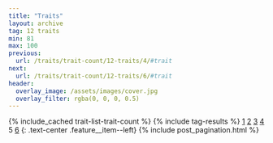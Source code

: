 ```yaml
---
title: "Traits"
layout: archive
tag: 12 traits
min: 81
max: 100
previous:
  url: /traits/trait-count/12-traits/4/#trait
next:
  url: /traits/trait-count/12-traits/6/#trait
header:
  overlay_image: /assets/images/cover.jpg
  overlay_filter: rgba(0, 0, 0, 0.5)
---
```

{% include_cached trait-list-trait-count %}
{% include tag-results %}
[1](/traits/trait-count/12-traits/1/#trait) [2](/traits/trait-count/12-traits/2/#trait) [3](/traits/trait-count/12-traits/3/#trait) [4](/traits/trait-count/12-traits/4/#trait) 5 [6](/traits/trait-count/12-traits/6/#trait) 
{: .text-center .feature__item--left}
{% include post_pagination.html %}
